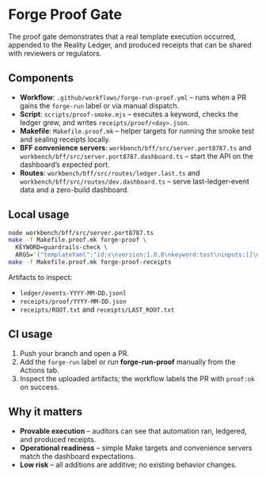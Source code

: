 # Forge Proof Gate

The proof gate demonstrates that a real template execution occurred, appended to the Reality Ledger, and produced receipts that can be shared with reviewers or regulators.

## Components

- **Workflow**: `.github/workflows/forge-run-proof.yml` – runs when a PR gains the `forge-run` label or via manual dispatch.
- **Script**: `scripts/proof-smoke.mjs` – executes a keyword, checks the ledger grew, and writes `receipts/proof/<day>.json`.
- **Makefile**: `Makefile.proof.mk` – helper targets for running the smoke test and sealing receipts locally.
- **BFF convenience servers**: `workbench/bff/src/server.port8787.ts` and `workbench/bff/src/server.port8787.dashboard.ts` – start the API on the dashboard’s expected port.
- **Routes**: `workbench/bff/src/routes/ledger.last.ts` and `workbench/bff/src/routes/dev.dashboard.ts` – serve last-ledger-event data and a zero-build dashboard.

## Local usage

```bash
node workbench/bff/src/server.port8787.ts
make -f Makefile.proof.mk forge-proof \
  KEYWORD=guardrails-check \
  ARGS='{"templateYaml":"id:x\nversion:1.0.0\nkeyword:test\ninputs:[]\nprompts:{system:\"ok\",user:\"hi\"}"}'
make -f Makefile.proof.mk forge-proof-receipts
```

Artifacts to inspect:

- `ledger/events-YYYY-MM-DD.jsonl`
- `receipts/proof/YYYY-MM-DD.json`
- `receipts/ROOT.txt` and `receipts/LAST_ROOT.txt`

## CI usage

1. Push your branch and open a PR.
2. Add the `forge-run` label or run **forge-run-proof** manually from the Actions tab.
3. Inspect the uploaded artifacts; the workflow labels the PR with `proof:ok` on success.

## Why it matters

- **Provable execution** – auditors can see that automation ran, ledgered, and produced receipts.
- **Operational readiness** – simple Make targets and convenience servers match the dashboard expectations.
- **Low risk** – all additions are additive; no existing behavior changes.
